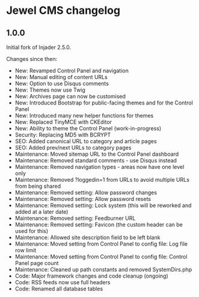# Jewel CMS changelog

## 1.0.0

Initial fork of Injader 2.5.0.

Changes since then:

* New: Revamped Control Panel and navigation
* New: Manual editing of content URLs
* New: Option to use Disqus comments
* New: Themes now use Twig
* New: Archives page can now be customised
* New: Introduced Bootstrap for public-facing themes and for the Control Panel
* New: Introduced many new helper functions for themes
* New: Replaced TinyMCE with CKEditor
* New: Ability to theme the Control Panel (work-in-progress)
* Security: Replacing MD5 with BCRYPT
* SEO: Added canonical URL to category and article pages
* SEO: Added prev/next URLs to category pages
* Maintenance: Moved sitemap URL to the Control Panel dashboard
* Maintenance: Removed standard comments - use Disqus instead
* Maintenance: Removed navigation types - areas now have one level only
* Maintenance: Removed ?loggedin=1 from URLs to avoid multiple URLs from being shared
* Maintenance: Removed setting: Allow password changes
* Maintenance: Removed setting: Allow password resets
* Maintenance: Removed setting: Lock system (this will be reworked and added at a later date)
* Maintenance: Removed setting: Feedburner URL
* Maintenance: Removed setting: Favicon (the custom header can be used for this)
* Maintenance: Allowed site description field to be left blank
* Maintenance: Moved setting from Control Panel to config file: Log file row limit
* Maintenance: Moved setting from Control Panel to config file: Control Panel page count
* Maintenance: Cleaned up path constants and removed SystemDirs.php
* Code: Major framework changes and code cleanup (ongoing)
* Code: RSS feeds now use full headers
* Code: Renamed all database tables
